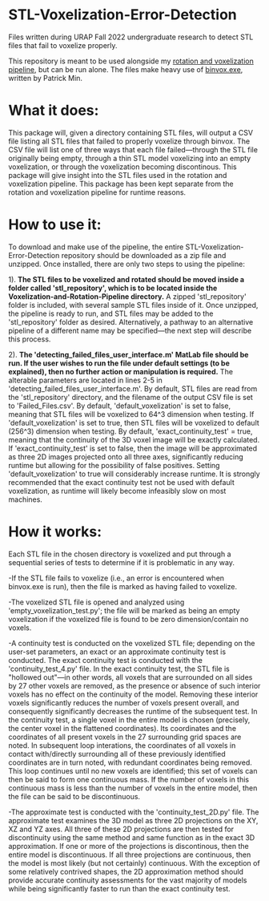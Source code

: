 # STL-Voxelization-Error-Detection
Files written during URAP Fall 2022 undergraduate research to detect STL files that fail to voxelize properly. 

This repository is meant to be used alongside my [rotation and voxelization pipeline](https://github.com/marichard123/Voxelization-and-Rotation-Pipeline), but can be run alone. The files make heavy use of [binvox.exe](https://www.patrickmin.com/binvox), written by Patrick Min.


# What it does:
This package will, given a directory containing STL files, will output a CSV file listing all STL files that failed to properly voxelize through binvox. The CSV file will list one of three ways that each file failed—through the STL file originally being empty, through a thin STL model voxelizing into an empty voxelization, or through the voxelization becoming discontinous. This package will give insight into the STL files used in the rotation and voxelization pipeline. This package has been kept separate from the rotation and voxelization pipeline for runtime reasons. 


# How to use it:
To download and make use of the pipeline, the entire STL-Voxelization-Error-Detection repository should be downloaded as a zip file and unzipped. Once installed, there are only two steps to using the pipeline:

1). **The STL files to be voxelized and rotated should be moved inside a folder called 'stl_repository', which is to be located inside the Voxelization-and-Rotation-Pipeline directory.** A zipped 'stl_repository' folder is included, with several sample STL files inside of it. Once unzipped, the pipeline is ready to run, and STL files may be added to the 'stl_repository' folder as desired. Alternatively, a pathway to an alternative pipeline of a different name may be specified—the next step will describe this process.

2). **The 'detecting_failed_files_user_interface.m' MatLab file should be run. If the user wishes to run the file under default settings (to be explained), then no further action or manipulation is required.** The alterable parameters are located in lines 2-5 in 'detecting_failed_files_user_interface.m'. By default, STL files are read from the 'stl_repository' directory, and the filename of the output CSV file is set to 'Failed_Files.csv'. By default, 'default_voxelization' is set to false, meaning that STL files will be voxelized to 64^3 dimension when testing. If 'default_voxelization' is set to true, then STL files will be voxelized to default (256^3) dimension when testing. By default, 'exact_continuity_test' = true, meaning that the continuity of the 3D voxel image will be exactly calculated. If 'exact_continuity_test' is set to false, then the image will be approximated as three 2D images projected onto all three axes, significantly reducing runtime but allowing for the possibility of false positives. 
  Setting 'default_voxelization' to true will considerably increase runtime. It is strongly recommended that the exact continuity test not be used with default voxelization, as runtime will likely become infeasibly slow on most machines.


# How it works:
Each STL file in the chosen directory is voxelized and put through a sequential series of tests to determine if it is problematic in any way.

-If the STL file fails to voxelize (i.e., an error is encountered when binvox.exe is run), then the file is marked as having failed to voxelize.

-The voxelized STL file is opened and analyzed using 'empty_voxelization_test.py'; the file will be marked as being an empty voxelization if the voxelized file is found to be zero dimension/contain no voxels.

-A continuity test is conducted on the voxelized STL file; depending on the user-set parameters, an exact or an approximate continuity test is conducted. The exact continuity test is conducted with the 'continuity_test_4.py' file. In the exact continuity test, the STL file is "hollowed out"—in other words, all voxels that are surrounded on all sides by 27 other voxels are removed, as the presence or absence of such interior voxels has no effect on the continuity of the model. Removing these interior voxels significantly reduces the number of voxels present overall, and consequently significantly decreases the runtime of the subsequent test. In the continuity test, a single voxel in the entire model is chosen (precisely, the center voxel in the flattened coordinates). Its coordinates and the coordinates of all present voxels in the 27 surrounding grid spaces are noted. In subsequent loop interations, the coordinates of all voxels in contact with/directly surrounding all of these previously identified coordinates are in turn noted, with redundant coordinates being removed. This loop continues until no new voxels are identified; this set of voxels can then be said to form one continuous mass. If the number of voxels in this continuous mass is less than the number of voxels in the entire model, then the file can be said to be discontinuous.

-The approximate test is conducted with the 'continuity_test_2D.py' file. The approximate test examines the 3D model as three 2D projections on the XY, XZ and YZ axes. All three of these 2D projections are then tested for discontinuity using the same method and same function as in the exact 3D approximation. If one or more of the projections is discontinous, then the entire model is discontinuous. If all three projections are continuous, then the model is most likely (but not certainly) continuous. With the exception of some relatively contrived shapes, the 2D approximation method should provide accurate continuity assessments for the vast majority of models while being significantly faster to run than the exact continuity test.
